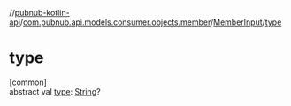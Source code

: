 //[pubnub-kotlin-api](../../../index.md)/[com.pubnub.api.models.consumer.objects.member](../index.md)/[MemberInput](index.md)/[type](type.md)

# type

[common]\
abstract val [type](type.md): [String](https://kotlinlang.org/api/latest/jvm/stdlib/kotlin-stdlib/kotlin/-string/index.html)?
